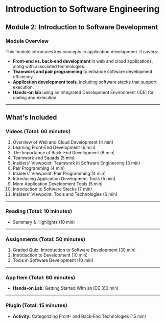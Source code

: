 # **Introduction to Software Engineering**  
## **Module 2: Introduction to Software Development**  

### **Module Overview**  
This module introduces key concepts in application development. It covers:  
- **Front-end vs. back-end development** in web and cloud applications, along with associated technologies.  
- **Teamwork and pair programming** to enhance software development efficiency.  
- **Application development tools**, including software stacks that support execution.  
- **Hands-on lab** using an Integrated Development Environment (IDE) for coding and execution.  

---

## **What's Included**  

### **Videos (Total: 60 minutes)**
1. Overview of Web and Cloud Development (4 min)  
2. Learning Front-End Development (6 min)  
3. The Importance of Back-End Development (6 min)  
4. Teamwork and Squads (5 min)  
5. Insiders' Viewpoint: Teamwork in Software Engineering (3 min)  
6. Pair Programming (4 min)  
7. Insiders' Viewpoint: Pair Programming (4 min)  
8. Introducing Application Development Tools (5 min)  
9. More Application Development Tools (5 min)  
10. Introduction to Software Stacks (7 min)  
11. Insiders' Viewpoint: Tools and Technologies (6 min)  

---

### **Reading (Total: 10 minutes)**
- Summary & Highlights (10 min)  

---

### **Assignments (Total: 50 minutes)**
1. Graded Quiz: Introduction to Software Development (30 min)  
2. Introduction to Development (10 min)  
3. Tools in Software Development (10 min)  

---

### **App Item (Total: 60 minutes)**
- **Hands-on Lab:** Getting Started With an IDE (60 min)  

---

### **Plugin (Total: 15 minutes)**
- **Activity:** Categorizing Front- and Back-End Technologies (15 min)  

<!-- Done -->
<!-- Introduction to Development -->